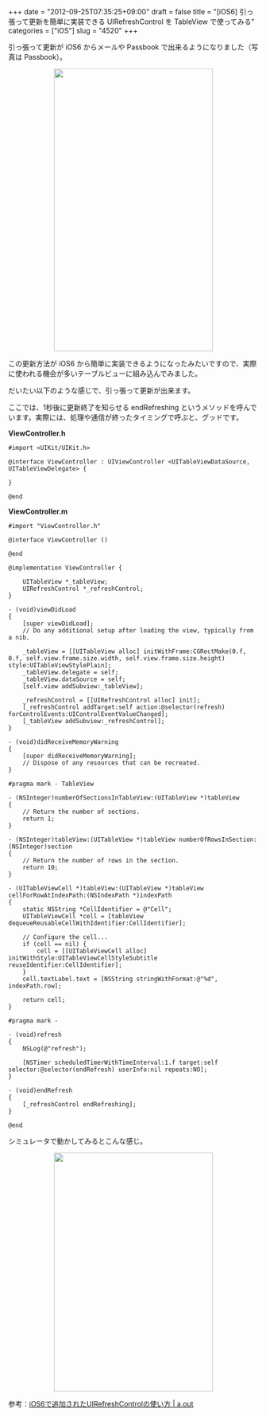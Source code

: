 +++
date = "2012-09-25T07:35:25+09:00"
draft = false
title = "[iOS6] 引っ張って更新を簡単に実装できる UIRefreshControl を TableView で使ってみる"
categories = ["iOS"]
slug = "4520"
+++

引っ張って更新が iOS6 からメールや Passbook で出来るようになりました（写真は Passbook）。

<img style="display:block; margin-left:auto; margin-right:auto;" src="/images/2012/09/4520_1.png" border="0" width="320" height="568" />

この更新方法が iOS6 から簡単に実装できるようになったみたいですので、実際に使われる機会が多いテーブルビューに組み込んでみました。

だいたい以下のような感じで、引っ張って更新が出来ます。

ここでは、1秒後に更新終了を知らせる endRefreshing というメソッドを呼んでいます。実際には、処理や通信が終ったタイミングで呼ぶと、グッドです。

<strong>ViewController.h</strong>

<pre><code>#import &lt;UIKit/UIKit.h>

@interface ViewController : UIViewController &lt;UITableViewDataSource, UITableViewDelegate> {
    
}

@end
</code></pre>

<strong>ViewController.m</strong>

<pre><code>#import "ViewController.h"

@interface ViewController ()

@end

@implementation ViewController {

    UITableView *_tableView;
    UIRefreshControl *_refreshControl;
}

- (void)viewDidLoad
{
    [super viewDidLoad];
    // Do any additional setup after loading the view, typically from a nib.
    
    _tableView = [[UITableView alloc] initWithFrame:CGRectMake(0.f, 0.f, self.view.frame.size.width, self.view.frame.size.height) style:UITableViewStylePlain];
    _tableView.delegate = self;
    _tableView.dataSource = self;
    [self.view addSubview:_tableView];

    _refreshControl = [[UIRefreshControl alloc] init];
    [_refreshControl addTarget:self action:@selector(refresh) forControlEvents:UIControlEventValueChanged];
    [_tableView addSubview:_refreshControl];
}

- (void)didReceiveMemoryWarning
{
    [super didReceiveMemoryWarning];
    // Dispose of any resources that can be recreated.
}

#pragma mark - TableView

- (NSInteger)numberOfSectionsInTableView:(UITableView *)tableView
{
    // Return the number of sections.
    return 1;
}

- (NSInteger)tableView:(UITableView *)tableView numberOfRowsInSection:(NSInteger)section
{
    // Return the number of rows in the section.
    return 10;
}

- (UITableViewCell *)tableView:(UITableView *)tableView cellForRowAtIndexPath:(NSIndexPath *)indexPath
{
    static NSString *CellIdentifier = @"Cell";
    UITableViewCell *cell = [tableView dequeueReusableCellWithIdentifier:CellIdentifier];
    
    // Configure the cell...
    if (cell == nil) {
        cell = [[UITableViewCell alloc] initWithStyle:UITableViewCellStyleSubtitle reuseIdentifier:CellIdentifier];
    }
    cell.textLabel.text = [NSString stringWithFormat:@"%d", indexPath.row];
    
    return cell;
}

#pragma mark -

- (void)refresh
{
    NSLog(@"refresh");

    [NSTimer scheduledTimerWithTimeInterval:1.f target:self selector:@selector(endRefresh) userInfo:nil repeats:NO];
}

- (void)endRefresh
{
    [_refreshControl endRefreshing];
}

@end
</code></pre>

シミュレータで動かしてみるとこんな感じ。

<img style="display:block; margin-left:auto; margin-right:auto;" src="/images/2012/09/4520_2.png" border="0" width="320" height="480" />

参考：<a href="http://adotout.sakura.ne.jp/?p=1120" target="_blank">iOS6で追加されたUIRefreshControlの使い方 | a.out</a>
